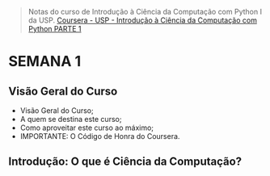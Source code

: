 > Notas do curso de Introdução à Ciência da Computação com Python I da USP. [Coursera - USP - Introdução à Ciência da Computação com Python PARTE 1](https://www.coursera.org/learn/ciencia-computacao-python-conceitos)

# SEMANA 1

## Visão Geral do Curso
- Visão Geral do Curso;
- A quem se destina este curso;
- Como aproveitar este curso ao máximo;
- IMPORTANTE: O Código de Honra do Coursera.

## Introdução: O que é Ciência da Computação?